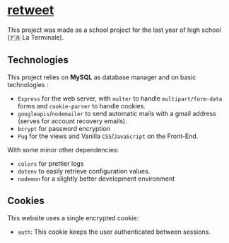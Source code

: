 # [retweet](https://retweet-nsi.xyz)

This project was made as a school project for the last year of high school (🇫🇷 La Terminale).

## Technologies
This project relies on **MySQL** as database manager and on basic technologies : 
 - `Express` for the web server, with `multer` to handle `multipart/form-data` forms and `cookie-parser` to handle cookies.
 - `googleapis`/`nodemailer` to send automatic mails with a gmail address (serves for account recovery emails).
 - `bcrypt` for password encryption
 - `Pug` for the views and Vanilla `CSS`/`JavaScript` on the Front-End.
 
With some minor other dependencies:
 - `colors` for prettier logs
 - `dotenv` to easily retrieve configuration values.
 - `nodemon` for a slightly better development environment
 
 ## Cookies
 This website uses a single encrypted cookie:
  - `auth`: This cookie keeps the user authenticated between sessions.
  
